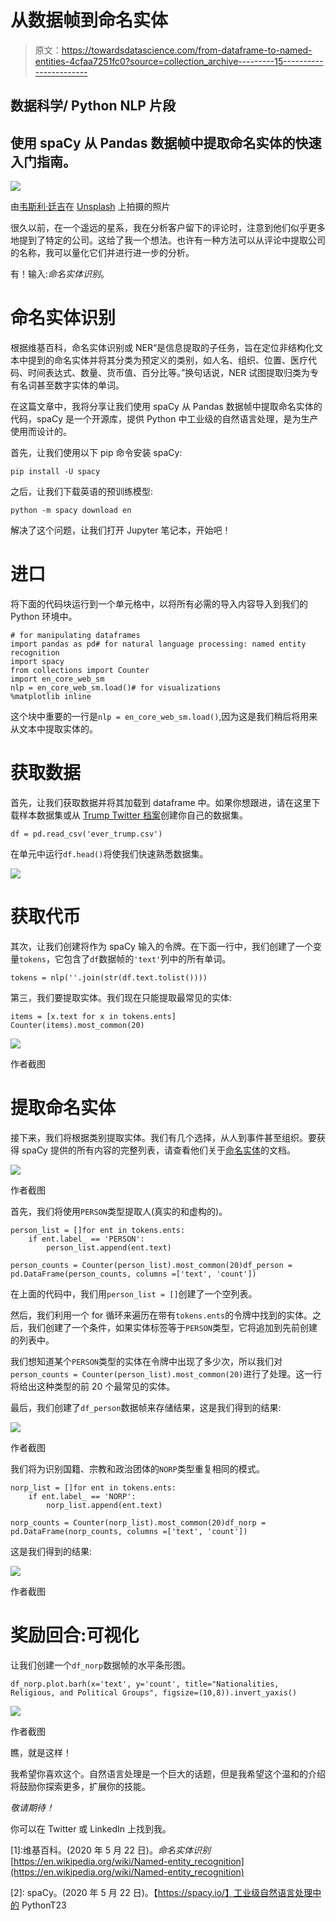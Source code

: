 # 从数据帧到命名实体

> 原文：<https://towardsdatascience.com/from-dataframe-to-named-entities-4cfaa7251fc0?source=collection_archive---------15----------------------->

## 数据科学/ Python NLP 片段

## 使用 spaCy 从 Pandas 数据帧中提取命名实体的快速入门指南。

![](img/37cbf61d453373693d3d6549bc04a37e.png)

由[韦斯利·廷吉](https://unsplash.com/@wesleyphotography?utm_source=unsplash&utm_medium=referral&utm_content=creditCopyText)在 [Unsplash](https://unsplash.com/s/photos/organizations?utm_source=unsplash&utm_medium=referral&utm_content=creditCopyText) 上拍摄的照片

很久以前，在一个遥远的星系，我在分析客户留下的评论时，注意到他们似乎更多地提到了特定的公司。这给了我一个想法。也许有一种方法可以从评论中提取公司的名称，我可以量化它们并进行进一步的分析。

有！输入:*命名实体识别*。

# 命名实体识别

根据维基百科，命名实体识别或 NER“是信息提取的子任务，旨在定位非结构化文本中提到的命名实体并将其分类为预定义的类别，如人名、组织、位置、医疗代码、时间表达式、数量、货币值、百分比等。”换句话说，NER 试图提取归类为专有名词甚至数字实体的单词。

在这篇文章中，我将分享让我们使用 spaCy 从 Pandas 数据帧中提取命名实体的代码，spaCy 是一个开源库，提供 Python 中工业级的自然语言处理，是为生产使用而设计的。

首先，让我们使用以下 pip 命令安装 spaCy:

```
pip install -U spacy
```

之后，让我们下载英语的预训练模型:

```
python -m spacy download en
```

解决了这个问题，让我们打开 Jupyter 笔记本，开始吧！

# 进口

将下面的代码块运行到一个单元格中，以将所有必需的导入内容导入到我们的 Python 环境中。

```
# for manipulating dataframes
import pandas as pd# for natural language processing: named entity recognition
import spacy
from collections import Counter
import en_core_web_sm
nlp = en_core_web_sm.load()# for visualizations
%matplotlib inline
```

这个块中重要的一行是`nlp = en_core_web_sm.load()`,因为这是我们稍后将用来从文本中提取实体的。

# 获取数据

首先，让我们获取数据并将其加载到 dataframe 中。如果你想跟进，请在这里下载样本数据集或从 [Trump Twitter 档案](http://www.trumptwitterarchive.com/archive)创建你自己的数据集。

```
df = pd.read_csv('ever_trump.csv')
```

在单元中运行`df.head()`将使我们快速熟悉数据集。

![](img/db075ce1077b46034b64b8bb6c98fb59.png)

# 获取代币

其次，让我们创建将作为 spaCy 输入的令牌。在下面一行中，我们创建了一个变量`tokens`，它包含了`df`数据帧的`'text'`列中的所有单词。

```
tokens = nlp(''.join(str(df.text.tolist())))
```

第三，我们要提取实体。我们现在只能提取最常见的实体:

```
items = [x.text for x in tokens.ents]
Counter(items).most_common(20)
```

![](img/a8dce10d0c2a56197b0935af6af8cf88.png)

作者截图

# 提取命名实体

接下来，我们将根据类别提取实体。我们有几个选择，从人到事件甚至组织。要获得 spaCy 提供的所有内容的完整列表，请查看他们关于[命名实体](https://spacy.io/api/annotation#named-entities)的文档。

![](img/222599010b62ea7b3ad10a5e13e3a6d5.png)

作者截图

首先，我们将使用`PERSON`类型提取人(真实的和虚构的)。

```
person_list = []for ent in tokens.ents:
    if ent.label_ == 'PERSON':
        person_list.append(ent.text)

person_counts = Counter(person_list).most_common(20)df_person = pd.DataFrame(person_counts, columns =['text', 'count'])
```

在上面的代码中，我们用`person_list = []`创建了一个空列表。

然后，我们利用一个 for 循环来遍历在带有`tokens.ents`的令牌中找到的实体。之后，我们创建了一个条件，如果实体标签等于`PERSON`类型，它将追加到先前创建的列表中。

我们想知道某个`PERSON`类型的实体在令牌中出现了多少次，所以我们对`person_counts = Counter(person_list).most_common(20)`进行了处理。这一行将给出这种类型的前 20 个最常见的实体。

最后，我们创建了`df_person`数据帧来存储结果，这是我们得到的结果:

![](img/d5645d655333eba9eb7e269f9918136c.png)

作者截图

我们将为识别国籍、宗教和政治团体的`NORP`类型重复相同的模式。

```
norp_list = []for ent in tokens.ents:
    if ent.label_ == 'NORP':
        norp_list.append(ent.text)

norp_counts = Counter(norp_list).most_common(20)df_norp = pd.DataFrame(norp_counts, columns =['text', 'count'])
```

这是我们得到的结果:

![](img/421c410a086121adae6b0312a91ea44d.png)

作者截图

# 奖励回合:可视化

让我们创建一个`df_norp`数据帧的水平条形图。

```
df_norp.plot.barh(x='text', y='count', title="Nationalities, Religious, and Political Groups", figsize=(10,8)).invert_yaxis()
```

![](img/37094e1a3693306a39b679180ec2d845.png)

作者截图

瞧，就是这样！

我希望你喜欢这个。自然语言处理是一个巨大的话题，但是我希望这个温和的介绍将鼓励你探索更多，扩展你的技能。

*敬请期待！*

你可以在 Twitter 或 LinkedIn 上找到我。

[1]:维基百科。(2020 年 5 月 22 日)。*命名实体识别*[https://en.wikipedia.org/wiki/Named-entity_recognition](https://en.wikipedia.org/wiki/Named-entity_recognition)

[2]: spaCy。(2020 年 5 月 22 日)。【https://spacy.io/】工业级自然语言处理中的 PythonT23
